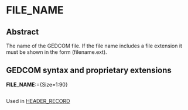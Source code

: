 ﻿<!-- licence GPL V2, cf https://github.com/TitiFix/geneweb -->
# FILE_NAME
## Abstract
The name of the GEDCOM file. If the file name includes a file extension it must be
shown in the form (filename.ext).


## GEDCOM syntax and proprietary extensions

**FILE_NAME**:={Size=1:90}
<pre>
</pre>
Used in <a href=Ged.HEADER_RECORD.md>HEADER_RECORD</a><br />

